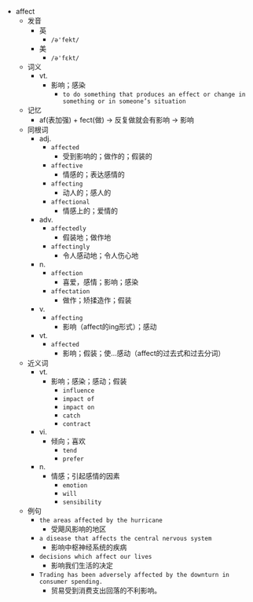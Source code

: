 - affect
  - 发音
    - 英
      - `/ə'fekt/`
    - 美
      - `/ə'fɛkt/`
  - 词义
    - vt.
      - 影响；感染
        - `to do something that produces an effect or change in something or in someone’s situation`
  - 记忆
    - af(表加强) + fect(做) → 反复做就会有影响 → 影响
  - 同根词
    - adj.
      - `affected`
        - 受到影响的；做作的；假装的
      - `affective`
        - 情感的；表达感情的
      - `affecting`
        - 动人的；感人的
      - `affectional`
        - 情感上的；爱情的
    - adv.
      - `affectedly`
        - 假装地；做作地
      - `affectingly`
        - 令人感动地；令人伤心地
    - n.
      - `affection`
        - 喜爱，感情；影响；感染
      - `affectation`
        - 做作；矫揉造作；假装
    - v.
      - `affecting`
        - 影响（affect的ing形式）；感动
    - vt.
      - `affected`
        - 影响；假装；使…感动（affect的过去式和过去分词）
  - 近义词
    - vt.
      - 影响；感染；感动；假装
        - `influence`
        - `impact of`
        - `impact on`
        - `catch`
        - `contract`
    - vi.
      - 倾向；喜欢
        - `tend`
        - `prefer`
    - n.
      - 情感；引起感情的因素
        - `emotion`
        - `will`
        - `sensibility`
  - 例句
    - `the areas affected by the hurricane`
      - 受飓风影响的地区
    - `a disease that affects the central nervous system`
      - 影响中枢神经系统的疾病
    - `decisions which affect our lives`
      - 影响我们生活的决定
    - `Trading has been adversely affected by the downturn in consumer spending.`
      - 贸易受到消费支出回落的不利影响。

